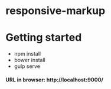 # responsive-markup

<h1>Getting started</h1>

<ul>
  <li>npm install</li>
  <li>bower install</li>
  <li>gulp serve</li>
</ul>

<h4>URL in browser: http://localhost:9000/</h4>

